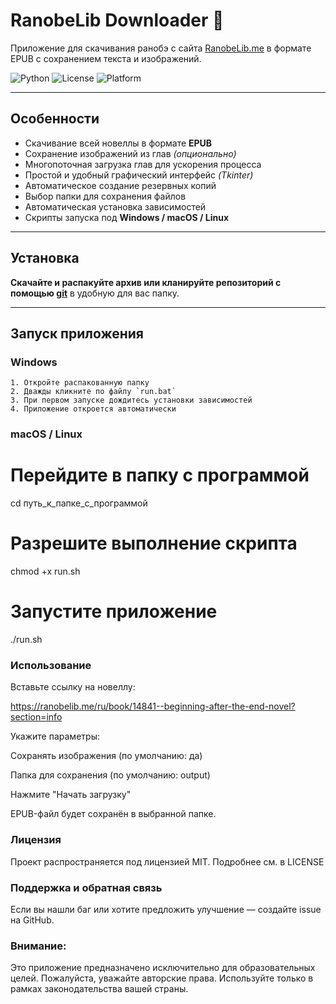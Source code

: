 # RanobeLib Downloader 🚀

Приложение для скачивания ранобэ с сайта [RanobeLib.me](https://ranobelib.me) в формате EPUB с сохранением текста и изображений.

![Python](https://img.shields.io/badge/python-3.8+-blue)
![License](https://img.shields.io/badge/license-MIT-green)
![Platform](https://img.shields.io/badge/platform-Windows%20%7C%20macOS%20%7C%20Linux-lightgrey)

---

## Особенности

- Скачивание всей новеллы в формате **EPUB**
- Сохранение изображений из глав *(опционально)*
- Многопоточная загрузка глав для ускорения процесса
- Простой и удобный графический интерфейс *(Tkinter)*
- Автоматическое создание резервных копий
- Выбор папки для сохранения файлов
- Автоматическая установка зависимостей
- Скрипты запуска под **Windows / macOS / Linux**

---

## Установка

**Скачайте и распакуйте архив или кланируйте репозиторий с помощью [git](https://git-scm.com/)** в удобную для вас папку.

---

## Запуск приложения

### Windows

```text
1. Откройте распакованную папку
2. Дважды кликните по файлу `run.bat`
3. При первом запуске дождитесь установки зависимостей
4. Приложение откроется автоматически
```
### macOS / Linux

# Перейдите в папку с программой
cd путь_к_папке_с_программой

# Разрешите выполнение скрипта
chmod +x run.sh

# Запустите приложение
./run.sh

### Использование

Вставьте ссылку на новеллу:

https://ranobelib.me/ru/book/14841--beginning-after-the-end-novel?section=info

Укажите параметры:

Сохранять изображения (по умолчанию: да)

Папка для сохранения (по умолчанию: output)

Нажмите "Начать загрузку"

EPUB-файл будет сохранён в выбранной папке.

### Лицензия
Проект распространяется под лицензией MIT. Подробнее см. в LICENSE


### Поддержка и обратная связь
Если вы нашли баг или хотите предложить улучшение — создайте issue на GitHub.

### Внимание:
Это приложение предназначено исключительно для образовательных целей.
Пожалуйста, уважайте авторские права. Используйте только в рамках законодательства вашей страны.

